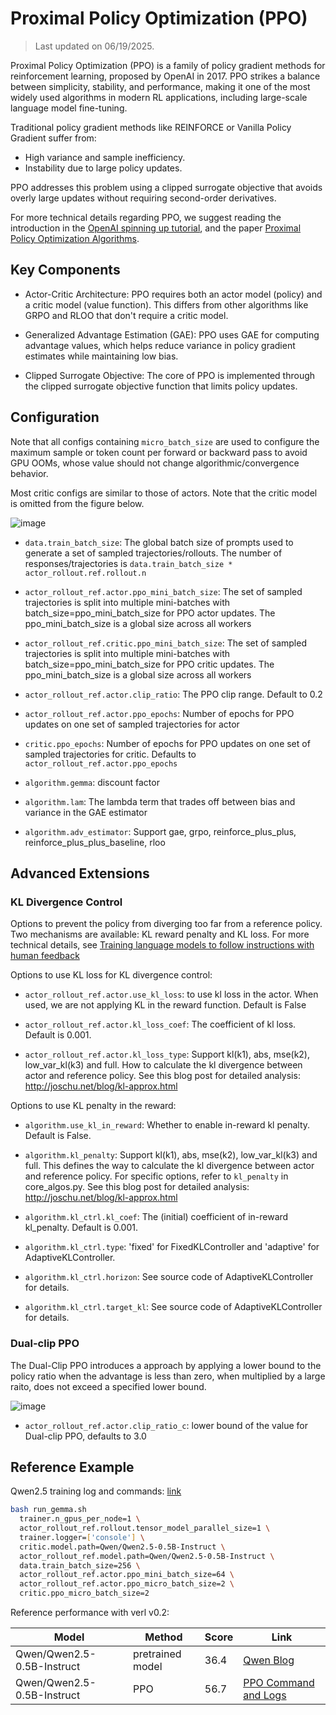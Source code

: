# Proximal Policy Optimization (PPO)

> Last updated on 06/19/2025.

Proximal Policy Optimization (PPO) is a family of policy gradient methods for reinforcement learning, proposed by OpenAI in 2017. PPO strikes a balance between simplicity, stability, and performance, making it one of the most widely used algorithms in modern RL applications, including large-scale language model fine-tuning.

Traditional policy gradient methods like REINFORCE or Vanilla Policy Gradient suffer from:

- High variance and sample inefficiency.
- Instability due to large policy updates.

PPO addresses this problem using a clipped surrogate objective that avoids overly large updates without requiring second-order derivatives.

For more technical details regarding PPO, we suggest reading the introduction in the [OpenAI spinning up tutorial](https://spinningup.openai.com/en/latest/algorithms/ppo.html), and the paper [Proximal Policy Optimization Algorithms](https://arxiv.org/abs/1707.06347).

## Key Components

- Actor-Critic Architecture: PPO requires both an actor model (policy) and a critic model (value function). This differs from other algorithms like GRPO and RLOO that don't require a critic model.

- Generalized Advantage Estimation (GAE): PPO uses GAE for computing advantage values, which helps reduce variance in policy gradient estimates while maintaining low bias.

- Clipped Surrogate Objective: The core of PPO is implemented through the clipped surrogate objective function that limits policy updates.

## Configuration

Note that all configs containing `micro_batch_size` are used to configure the maximum sample or token count per forward or backward pass to avoid GPU OOMs, whose value should not change algorithmic/convergence behavior.

Most critic configs are similar to those of actors. Note that the critic model is omitted from the figure below.

![image](https://github.com/user-attachments/assets/16aebad1-0da6-4eb3-806d-54a74e712c2d)

- `data.train_batch_size`: The global batch size of prompts used to generate a set of sampled trajectories/rollouts. The number of responses/trajectories is `data.train_batch_size * actor_rollout.ref.rollout.n`

- `actor_rollout_ref.actor.ppo_mini_batch_size`: The set of sampled trajectories is split into multiple mini-batches with batch_size=ppo_mini_batch_size for PPO actor updates. The ppo_mini_batch_size is a global size across all workers

- `actor_rollout_ref.critic.ppo_mini_batch_size`: The set of sampled trajectories is split into multiple mini-batches with batch_size=ppo_mini_batch_size for PPO critic updates. The ppo_mini_batch_size is a global size across all workers

- `actor_rollout_ref.actor.clip_ratio`: The PPO clip range. Default to 0.2

- `actor_rollout_ref.actor.ppo_epochs`: Number of epochs for PPO updates on one set of sampled trajectories for actor

- `critic.ppo_epochs`: Number of epochs for PPO updates on one set of sampled trajectories for critic. Defaults to `actor_rollout_ref.actor.ppo_epochs`

- `algorithm.gemma`: discount factor

- `algorithm.lam`: The lambda term that trades off between bias and variance in the GAE estimator

- `algorithm.adv_estimator`: Support gae, grpo, reinforce_plus_plus, reinforce_plus_plus_baseline, rloo

## Advanced Extensions

### KL Divergence Control

Options to prevent the policy from diverging too far from a reference policy. Two mechanisms are available: KL reward penalty and KL loss. For more technical details, see [Training language models to follow instructions with human feedback](https://arxiv.org/abs/2203.02155)

Options to use KL loss for KL divergence control: 

- `actor_rollout_ref.actor.use_kl_loss`: to use kl loss in the actor. When used, we are not applying KL in the reward function. Default is False

- `actor_rollout_ref.actor.kl_loss_coef`: The coefficient of kl loss. Default is 0.001.

- `actor_rollout_ref.actor.kl_loss_type`: Support kl(k1), abs, mse(k2), low_var_kl(k3) and full. How to calculate the kl divergence between actor and reference policy. See this blog post for detailed analysis: http://joschu.net/blog/kl-approx.html

Options to use KL penalty in the reward:

- `algorithm.use_kl_in_reward`: Whether to enable in-reward kl penalty. Default is False.

- `algorithm.kl_penalty`: Support kl(k1), abs, mse(k2), low_var_kl(k3) and full. This defines the way to calculate the kl divergence between actor and reference policy. For specific options, refer to `kl_penalty` in core_algos.py. See this blog post for detailed analysis: http://joschu.net/blog/kl-approx.html

- `algorithm.kl_ctrl.kl_coef`: The (initial) coefficient of in-reward kl_penalty. Default is 0.001.
- `algorithm.kl_ctrl.type`: 'fixed' for FixedKLController and 'adaptive' for AdaptiveKLController.
- `algorithm.kl_ctrl.horizon`: See source code of AdaptiveKLController for details.
- `algorithm.kl_ctrl.target_kl`: See source code of AdaptiveKLController for details.

### Dual-clip PPO

The Dual-Clip PPO introduces a approach by applying a lower bound to the policy ratio when the advantage is less than zero, when multiplied by a large raito, does not exceed a specified lower bound.

![image](https://github.com/user-attachments/assets/fc232181-d8b0-4307-8dd2-4dc0a4c1c139)

- `actor_rollout_ref.actor.clip_ratio_c`: lower bound of the value for Dual-clip PPO, defaults to 3.0

## Reference Example

Qwen2.5 training log and commands: [link](https://github.com/eric-haibin-lin/verl-data/blob/experiments/gsm8k/Qwen2.5-0.5B-bsz256_2-prompt1024-resp512-0.567.log)

```bash
bash run_gemma.sh
  trainer.n_gpus_per_node=1 \
  actor_rollout_ref.rollout.tensor_model_parallel_size=1 \
  trainer.logger=['console'] \
  critic.model.path=Qwen/Qwen2.5-0.5B-Instruct \
  actor_rollout_ref.model.path=Qwen/Qwen2.5-0.5B-Instruct \
  data.train_batch_size=256 \
  actor_rollout_ref.actor.ppo_mini_batch_size=64 \
  actor_rollout_ref.actor.ppo_micro_batch_size=2 \
  critic.ppo_micro_batch_size=2
```

Reference performance with verl v0.2:

| Model                          | Method          | Score | Link                                                                                           |
|-------------------------------|------------------|-------|------------------------------------------------------------------------------------------------|
| Qwen/Qwen2.5-0.5B-Instruct     | pretrained model | 36.4  | [Qwen Blog](https://qwenlm.github.io/blog/qwen2.5-llm/)                                        |
| Qwen/Qwen2.5-0.5B-Instruct     | PPO              | 56.7  | [PPO Command and Logs](https://github.com/eric-haibin-lin/verl-data/blob/experiments/gsm8k/Qwen2.5-0.5B-bsz256_2-prompt1024-resp512-0.567.log) |
